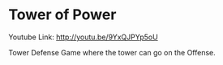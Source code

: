 Tower of Power
================
Youtube Link:
http://youtu.be/9YxQJPYp5oU

Tower Defense Game where the tower can go on the Offense.
